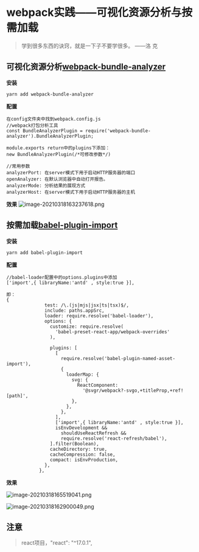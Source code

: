 # webpack实践——可视化资源分析与按需加载
> 学到很多东西的诀窍，就是一下子不要学很多。 ——洛 克
## 可视化资源分析[webpack-bundle-analyzer](https://github.com/webpack-contrib/webpack-bundle-analyzer)
**安装**

```
yarn add webpack-bundle-analyzer
```

**配置**
```
在config文件夹中找到webpack.config.js
//webpack打包分析工具
const BundleAnalyzerPlugin = require('webpack-bundle-analyzer').BundleAnalyzerPlugin;

module.exports return中的plugins下添加：
new BundleAnalyzerPlugin(/*可修改参数*/)

//常用参数
analyzerPort: 在server模式下用于启动HTTP服务器的端口
openAnalyzer: 在默认浏览器中自动打开报告。
analyzerMode: 分析结果的展现方式
analyzerHost: 在server模式下用于启动HTTP服务器的主机
```
**效果**
![image-20210318163237618.png](https://p1-juejin.byteimg.com/tos-cn-i-k3u1fbpfcp/b2546162c81e4155a1240b8dd49d1363~tplv-k3u1fbpfcp-watermark.image)

## 按需加载[babel-plugin-import](https://github.com/ant-design/babel-plugin-import)
**安装**
```
yarn add babel-plugin-import
```
**配置**
```
//babel-loader配置中的options.plugins中添加
['import',{ libraryName:'antd' , style:true }],

即：
{
              test: /\.(js|mjs|jsx|ts|tsx)$/,
              include: paths.appSrc,
              loader: require.resolve('babel-loader'),
              options: {
                customize: require.resolve(
                  'babel-preset-react-app/webpack-overrides'
                ),
                
                plugins: [
                  [
                    require.resolve('babel-plugin-named-asset-import'),
                    {
                      loaderMap: {
                        svg: {
                          ReactComponent:
                            '@svgr/webpack?-svgo,+titleProp,+ref![path]',
                        },
                      },
                    },
                  ],
                  ['import',{ libraryName:'antd' , style:true }],
                  isEnvDevelopment &&
                    shouldUseReactRefresh &&
                    require.resolve('react-refresh/babel'),
                ].filter(Boolean),
                cacheDirectory: true,
                cacheCompression: false,
                compact: isEnvProduction,
              },
            },
```
**效果**

![image-20210318165519041.png](https://p6-juejin.byteimg.com/tos-cn-i-k3u1fbpfcp/003a707dc8e4472cb067ae33e59740b5~tplv-k3u1fbpfcp-watermark.image)

![image-20210318162900049.png](https://p6-juejin.byteimg.com/tos-cn-i-k3u1fbpfcp/a782e569488d4317b1b42c0ce27b3d96~tplv-k3u1fbpfcp-watermark.image)

## 注意
> react项目，"react": "^17.0.1",